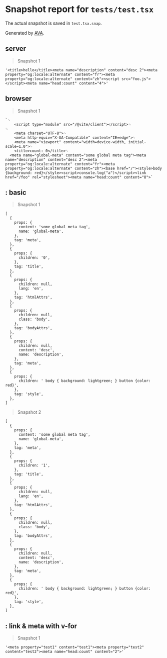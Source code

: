 # Snapshot report for `tests/test.tsx`

The actual snapshot is saved in `test.tsx.snap`.

Generated by [AVA](https://avajs.dev).

## server

> Snapshot 1

    '<title>hello</title><meta name="description" content="desc 2"><meta property="og:locale:alternate" content="fr"><meta property="og:locale:alternate" content="zh"><script src="foo.js"></script><meta name="head:count" content="4">'

## browser

> Snapshot 1

    `␊
        <script type="module" src="/@vite/client"></script>␊
    ␊
        <meta charset="UTF-8">␊
        <meta http-equiv="X-UA-Compatible" content="IE=edge">␊
        <meta name="viewport" content="width=device-width, initial-scale=1.0">␊
        <title>count: 0</title>␊
      <meta name="global-meta" content="some global meta tag"><meta name="description" content="desc 2"><meta property="og:locale:alternate" content="fr"><meta property="og:locale:alternate" content="zh"><base href="/"><style>body {background: red}</style><script>console.log("a")</script><link href="/foo" rel="stylesheet"><meta name="head:count" content="8">`

## <Head>: basic

> Snapshot 1

    [
      {
        props: {
          content: 'some global meta tag',
          name: 'global-meta',
        },
        tag: 'meta',
      },
      {
        props: {
          children: '0',
        },
        tag: 'title',
      },
      {
        props: {
          children: null,
          lang: 'en',
        },
        tag: 'htmlAttrs',
      },
      {
        props: {
          children: null,
          class: 'body',
        },
        tag: 'bodyAttrs',
      },
      {
        props: {
          children: null,
          content: 'desc',
          name: 'description',
        },
        tag: 'meta',
      },
      {
        props: {
          children: ' body { background: lightgreen; } button {color: red}',
        },
        tag: 'style',
      },
    ]

> Snapshot 2

    [
      {
        props: {
          content: 'some global meta tag',
          name: 'global-meta',
        },
        tag: 'meta',
      },
      {
        props: {
          children: '1',
        },
        tag: 'title',
      },
      {
        props: {
          children: null,
          lang: 'en',
        },
        tag: 'htmlAttrs',
      },
      {
        props: {
          children: null,
          class: 'body',
        },
        tag: 'bodyAttrs',
      },
      {
        props: {
          children: null,
          content: 'desc',
          name: 'description',
        },
        tag: 'meta',
      },
      {
        props: {
          children: ' body { background: lightgreen; } button {color: red}',
        },
        tag: 'style',
      },
    ]

## <Head>: link & meta with v-for

> Snapshot 1

    '<meta property="test1" content="test1"><meta property="test2" content="test2"><meta name="head:count" content="2">'
